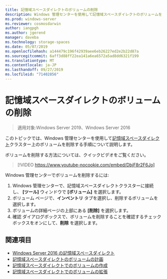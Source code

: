 ```yaml
---
title: 記憶域スペースダイレクトのボリュームの削除
description: Windows 管理センターを使用して記憶域スペースダイレクトのボリュームを削除する方法。
ms.prod: windows-server
ms.reviewer: cosmosdarwin
author: iangpgh
ms.author: jgerend
manager: daveba
ms.technology: storage-spaces
ms.date: 05/07/2019
ms.openlocfilehash: a144479c196f42939aee6eb26227ed2e2b22d87a
ms.sourcegitcommit: 6aff3d88ff22ea141a6ea6572a5ad8dd6321f199
ms.translationtype: MT
ms.contentlocale: ja-JP
ms.lasthandoff: 09/27/2019
ms.locfileid: "71402856"
---
```

# <a name="deleting-volumes-in-storage-spaces-direct"></a>記憶域スペースダイレクトのボリュームの削除
> 適用対象:Windows Server 2019、Windows Server 2016

このトピックでは、Windows 管理センターを使用して[記憶域スペースダイレクト](storage-spaces-direct-overview.md)クラスター上のボリュームを削除する手順について説明します。

ボリュームを削除する方法については、クイックビデオをご覧ください。

> [!VIDEO https://www.youtube-nocookie.com/embed/DbjF8r2F6Jo]

Windows 管理センターでボリュームを削除するには:

1. Windows 管理センターで、記憶域スペースダイレクトクラスターに接続し、 **[ツール]** ウィンドウで **[ボリューム]** を選択します。
2. ボリューム ページで、**インベントリ** タブを選択し、削除するボリュームを選択します。
4. ボリュームの詳細ページの上部にある **[削除]** を選択します。
5. 確認 ダイアログボックスで、ボリュームを削除することを確認するチェックボックスをオンにして、**削除** を選択します。

## <a name="see-also"></a>関連項目

- [Windows Server 2016 の記憶域スペースダイレクト](storage-spaces-direct-overview.md)
- [記憶域スペースダイレクトのボリュームの計画](plan-volumes.md)
- [記憶域スペースダイレクトでのボリュームの作成](create-volumes.md)
- [記憶域スペースダイレクトでのボリュームの拡張](resize-volumes.md)
